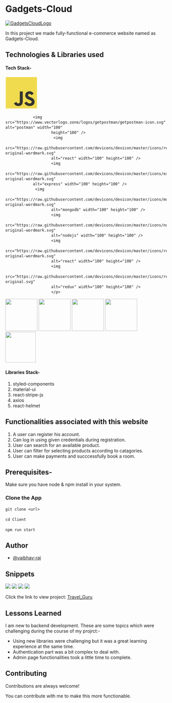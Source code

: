 # Gadgets-Cloud

<a href="https://travelguru-clone.herokuapp.com/">![GadgetsCloudLogo](https://user-images.githubusercontent.com/40136017/140638646-8e3f8d55-1a78-44d2-8059-742e4cca0961.jpeg)</a>

In this project we made fully-functional e-commerce website named as Gadgets-Cloud.

## Technologies & Libraries used

#### Tech Stack-
<p float="left">  
                <img
                        src="https://raw.githubusercontent.com/devicons/devicon/master/icons/javascript/javascript-original.svg"
                        alt="javascript" width="100" height="100" />  
                       
                <img src="https://www.vectorlogo.zone/logos/getpostman/getpostman-icon.svg" alt="postman" width="100"
                        height="100" />
                         <img
                        src="https://raw.githubusercontent.com/devicons/devicon/master/icons/react/react-original-wordmark.svg"
                        alt="react" width="100" height="100" />
                        <img
                src="https://raw.githubusercontent.com/devicons/devicon/master/icons/express/express-original-wordmark.svg"
                alt="express" width="100" height="100" />
                 <img
                        src="https://raw.githubusercontent.com/devicons/devicon/master/icons/mongodb/mongodb-original-wordmark.svg"
                        alt="mongodb" width="100" height="100" /> 
                        <img
                        src="https://raw.githubusercontent.com/devicons/devicon/master/icons/nodejs/nodejs-original-wordmark.svg"
                        alt="nodejs" width="100" height="100" />
                        <img
                        src="https://raw.githubusercontent.com/devicons/devicon/master/icons/react/react-original-wordmark.svg"
                        alt="react" width="100" height="100" /> 
                        <img
                        src="https://raw.githubusercontent.com/devicons/devicon/master/icons/redux/redux-original.svg"
                        alt="redux" width="100" height="100" /> 
                        </p>

<p float="left">
    <img src="https://cdn.pixabay.com/photo/2017/08/05/11/16/logo-2582748_640.png" width="100" height="100">
    <img src="https://cdn.pixabay.com/photo/2017/08/05/11/16/logo-2582747_640.png" width="100" height="100">
    <img src="https://raw.githubusercontent.com/krishaayjois21/krishaayjois21/master/assets/javascript.png" width="100" height="100">
    <img src="https://yogalayout.com/static/reactnative.4e03ea5d.png" width="100" height="100">
    <img src="https://raw.githubusercontent.com/reduxjs/redux/master/logo/logo.png" width="95" height="95">
 </p>

#### Libraries Stack-

1. styled-components
2. material-ui
3. react-stripe-js
4. axios
5. react-helmet


## Functionalities associated with this website

1. A user can register his account.
2. Can log in using given credentials during registration.
3. User can search for an available product.
4. User can filter for selecting products according to catagories.
5. User can make payments and succcessfully book a room.

## Prerequisites-

Make sure you have node & npm install in your system. 

### Clone the App

```
git clone <url>

cd Client

npm run start
```


## Author

- [@vaibhav-raj](https://github.com/vaibhav-raj)

## Snippets

<p>
    <img src="https://user-images.githubusercontent.com/40136017/140639137-284a9128-0049-4cc3-b149-ab5d2e3023b1.jpeg">
    <img src="https://user-images.githubusercontent.com/40136017/140639240-5d12533d-22ca-4e8c-81be-134cb3f70151.jpeg">
    <img src="https://user-images.githubusercontent.com/40136017/140639328-c3e9a23a-deca-4b0d-b0ba-a8c4c0a432f1.jpeg">
    <img src="https://user-images.githubusercontent.com/40136017/140639407-94129f3f-4da1-4bd3-9687-e2826aaaf119.jpeg">
 </p>
 
 Click the link to view project: 
 <a href="https://travelguru-clone.herokuapp.com/">Travel_Guru</a>
  
## Lessons Learned

I am new to backend development. These are some topics which were challenging during the course of my projrct:-
- Using new libraries were challenging but it was a great learning experience at the same time.
- Authentication part was a bit complex to deal with.
- Admin page functionalities took a little time to complete.
  
## Contributing

Contributions are always welcome!

You can contribute with me to make this more functionable.
  


